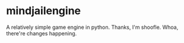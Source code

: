 mindjailengine
==============

A relatively simple game engine in python. Thanks, I'm shoofle.
Whoa, there're changes happening.
